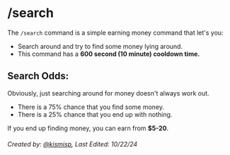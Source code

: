 # /search

The `/search` command is a simple earning money command that let's you:
- Search around and try to find some money lying around.
- This command has a **600 second (10 minute) cooldown time.**

## Search Odds:

Obviously, just searching around for money doesn't always work out.

- There is a 75% chance that you find some money.
- There is a 25% chance that you end up with nothing.

If you end up finding money, you can earn from **$5-20**.

###### Created by: [@kismisp](https://discordapp.com/users/1206865169846632450), Last Edited: 10/22/24
